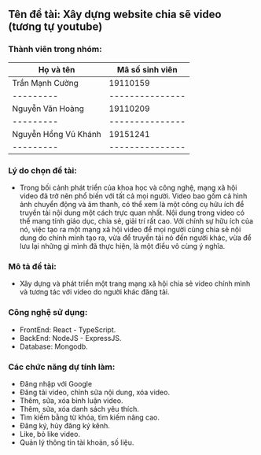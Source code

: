 ## Tên đề tài: Xây dựng website chia sẽ video (tương tự youtube)

### Thành viên trong nhóm:
|Họ và tên|Mã số sinh viên|
|---------|---------------|
|Trần Mạnh Cường|19110159|
|---------|---------------|
|Nguyễn Văn Hoàng|19110209|
|---------|---------------|
|Nguyễn Hồng Vũ Khánh|19151241|
|---------|---------------|

### Lý do chọn đề tài:
- Trong bối cảnh phát triển của khoa học và công nghệ, mạng xã hội video đã trở nên phổ biến với tất cả mọi người. Video bao gồm cả hình ảnh chuyển động và âm thanh, có thể xem là một công cụ hữu ích để truyền tải nội dung một cách trực quan nhất. Nội dung trong video có thể mang tính giáo dục, chia sẻ, giải trí rất cao. Với chính sự hữu ích của nó, việc tạo ra một mạng xã hội video để mọi người cùng chia sẻ nội dung do chính mình tạo ra, vừa để truyền tải nó đến người khác, vừa để lưu lại những gì mình đã thực hiện, là một điều vô cùng ý nghĩa.

### Mô tả đề tài:
- Xây dựng và phát triển một trang mạng xã hội chia sẻ video chính mình và tương tác với video do người khác đăng tải.

### Công nghệ sử dụng:
- FrontEnd: React - TypeScript.
- BackEnd: NodeJS - ExpressJS.
- Database: Mongodb.

### Các chức năng dự tính làm:
- Đăng nhập với Google
- Đăng tải video, chỉnh sửa nội dung, xóa video.
- Thêm, sửa, xóa bình luận video.
- Thêm, sửa, xóa danh sách yêu thích.
- Tìm kiếm bằng từ khóa, tìm kiếm nâng cao.
- Đăng ký, hủy đăng ký kênh.
- Like, bỏ like video.
- Quản lý thông tin tài khoản, số liệu.

